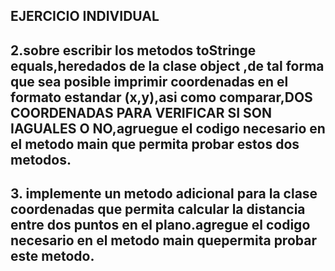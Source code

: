 ## EJERCICIO INDIVIDUAL


## 2.sobre escribir los metodos toStringe equals,heredados de la clase  object ,de tal forma que sea posible imprimir coordenadas en el formato estandar (x,y),asi como comparar,DOS COORDENADAS PARA VERIFICAR SI SON IAGUALES O NO,agruegue el codigo necesario en el metodo main que permita probar estos dos metodos.

## 3. implemente un metodo adicional para la clase coordenadas que permita calcular la distancia entre dos puntos en el plano.agregue el codigo necesario en el metodo main quepermita probar este metodo.
